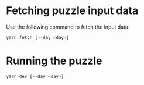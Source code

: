 # Fetching puzzle input data

Use the following command to fetch the input data:

```bash
yarn fetch [--day <day>]
```

# Running the puzzle

```bash
yarn dev [--day <day>]
```
